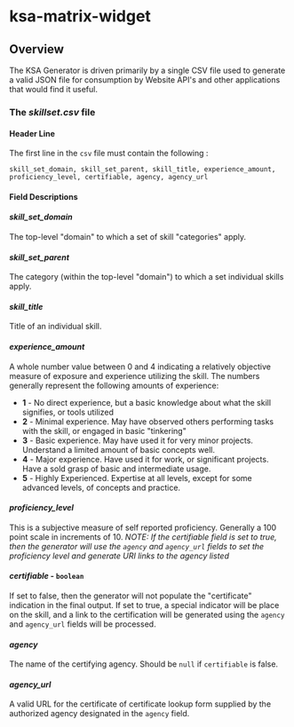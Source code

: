 # ksa-matrix-widget

## Overview
The KSA Generator is driven primarily by a single CSV file used to generate a valid JSON file for consumption by Website API's and other applications that would find it useful.

### The *skillset.csv* file
#### Header Line
The first line in the `csv` file must contain the following :

```skill_set_domain, skill_set_parent, skill_title, experience_amount, proficiency_level, certifiable, agency, agency_url```

#### Field Descriptions

#### *skill_set_domain*
The top-level "domain" to which a set of skill "categories" apply.

#### *skill_set_parent*
The category (within the top-level "domain") to which a set individual skills apply.

#### *skill_title*
Title of an individual skill.

#### *experience_amount*
A whole number value between 0 and 4 indicating a relatively objective measure of exposure and experience utilizing the skill.  The numbers generally represent the following amounts of experience:

- **1** - No direct experience, but a basic knowledge about what the skill signifies, or tools utilized
- **2** - Minimal experience. May have observed others performing tasks with the skill, or engaged in basic "tinkering"
- **3** - Basic experience.  May have used it for very minor projects.  Understand a limited amount of basic concepts well.
- **4** - Major experience.  Have used it for work, or significant projects.  Have a sold grasp of basic and intermediate usage.
- **5** - Highly Experienced.  Expertise at all levels, except for some advanced levels, of concepts and practice.

#### *proficiency_level*
This is a subjective measure of self reported proficiency.  Generally a 100 point scale in increments of 10.  *NOTE: If the certifiable field is set to true, then the generator will use the `agency` and `agency_url` fields to set the proficiency level and generate URI links to the agency listed*

#### *certifiable* - `boolean`
If set to false, then the generator will not populate the "certificate" indication in the final output.  If set to true, a special indicator will be place on the skill, and a link to the certification will be generated using the `agency` and `agency_url` fields will be processed.

#### *agency*
The name of the certifying agency.  Should be `null` if `certifiable` is false.

#### *agency_url*
A valid URL for the certificate of certificate lookup form supplied by the authorized agency designated in the `agency` field.

